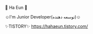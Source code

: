 🌱 Ha Eun 🌱


☺I'm Junior Developer(توسعه دهنده)☺


✨TISTORY✨
https://hahaeun.tistory.com/

<!--
**gkdmssidhd/gkdmssidhd** is a ✨ _special_ ✨ repository because its `README.md` (this file) appears on your GitHub profile.

Here are some ideas to get you started:

- 🔭 I’m currently working on ...
- 🌱 I’m currently learning ...
- 👯 I’m looking to collaborate on ...
- 🤔 I’m looking for help with ...
- 💬 Ask me about ...
- 📫 How to reach me: ...
- 😄 Pronouns: ...
- ⚡ Fun fact: ...
-->
